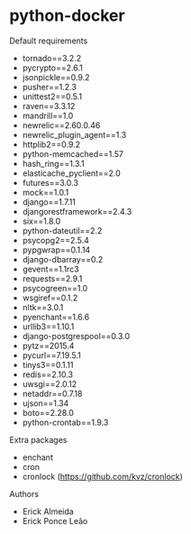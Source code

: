 # python-docker

Default requirements

 - tornado==3.2.2
 - pycrypto==2.6.1
 - jsonpickle==0.9.2
 - pusher==1.2.3
 - unittest2==0.5.1
 - raven==3.3.12
 - mandrill==1.0
 - newrelic==2.60.0.46
 - newrelic_plugin_agent==1.3
 - httplib2==0.9.2
 - python-memcached==1.57
 - hash_ring==1.3.1
 - elasticache_pyclient==2.0
 - futures==3.0.3
 - mock==1.0.1
 - django==1.7.11
 - djangorestframework==2.4.3
 - six==1.8.0
 - python-dateutil==2.2
 - psycopg2==2.5.4
 - pypgwrap==0.1.14
 - django-dbarray==0.2
 - gevent==1.1rc3
 - requests==2.9.1
 - psycogreen==1.0
 - wsgiref==0.1.2
 - nltk==3.0.1
 - pyenchant==1.6.6
 - urllib3==1.10.1
 - django-postgrespool==0.3.0
 - pytz==2015.4
 - pycurl==7.19.5.1
 - tinys3==0.1.11
 - redis==2.10.3
 - uwsgi==2.0.12
 - netaddr==0.7.18
 - ujson==1.34
 - boto==2.28.0
 - python-crontab==1.9.3
 
Extra packages
  - enchant
  - cron
  - cronlock (https://github.com/kvz/cronlock)


Authors

- Erick Almeida
- Erick Ponce Leão
